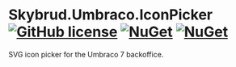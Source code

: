# Skybrud.Umbraco.IconPicker [![GitHub license](https://img.shields.io/badge/license-MIT-blue.svg)](LICENSE.md) [![NuGet](https://img.shields.io/nuget/v/Skybrud.Umbraco.IconPicker.svg)](https://www.nuget.org/packages/Skybrud.Umbraco.IconPicker) [![NuGet](https://img.shields.io/nuget/dt/Skybrud.Umbraco.IconPicker.svg)](https://www.nuget.org/packages/Skybrud.Umbraco.IconPicker)

SVG icon picker for the Umbraco 7 backoffice.
